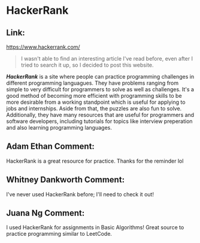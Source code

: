 # HackerRank
## Link:
https://www.hackerrank.com/

> I wasn't able to find an interesting article I've read before, even after I tried to search it up, so I decided to post this website.

***HackerRank*** is a site where people can practice programming challenges in different programming languagues. They have problems ranging from simple to very difficult for programmers to solve as well as challenges. It's a good method of becoming more efficient with programming skills to be more desirable from a working standpoint which is useful for applying to jobs and internships. Aside from that, the puzzles are also fun to solve. Additionally, they have many resources that are useful for programmers and software developers, including tutorials for topics like interview preperation and also learning programming languages. 

## Adam Ethan Comment:
HackerRank is a great resource for practice. Thanks for the reminder lol


## Whitney Dankworth Comment:
I've never used HackerRank before; I'll need to check it out!

## Juana Ng Comment:
I used HackerRank for assignments in Basic Algorithms! Great source to practice programming similar to LeetCode.

